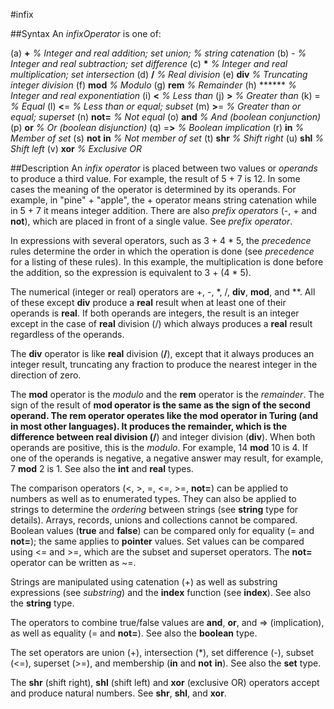 
#infix

##Syntax
An _infixOperator_ is one of:


(a) **+**   _% Integer and real addition; set union;_ 
_% string catenation_
(b) -   _% Integer and real subtraction; set difference_
(c) __*__   _% Integer and real multiplication; set intersection_
(d) **/**   _% Real division_
(e) **div**   _% Truncating integer division_
(f) **mod**   _% Modulo_
(g) **rem**   _% Remainder_ 
(h) ******   _% Integer and real exponentiation_
(i) **<**   _% Less than_
(j) **>**   _% Greater than_
(k) =   _% Equal_
(l) **<**=   _% Less than or equal; subset_
(m) **>**=   _% Greater than or equal; superset_
(n) **not=**   _% Not equal_
(o) **and**   _% And (boolean conjunction)_
(p) **or**   _% Or (boolean disjunction)_
(q) =**>**   _% Boolean implication_
(r) **in**   _% Member of set_
(s) **not** **in**   _% Not member of set_
(t) **shr**   _% Shift right_
(u) **shl**   _% Shift left_
(v) **xor**   _% Exclusive OR_



##Description
An _infix operator_ is placed between two values or _operands_ to produce a third value. For example, the result of 5 + 7 is 12. In some cases the meaning of the operator is determined by its operands. For example, in "pine" + "apple", the + operator means string catenation while in 5 + 7 it means integer addition. There are also _prefix operators_ (-, + and **not**), which are placed in front of a single value. See _prefix operator_.

In expressions with several operators, such as 3 + 4 * 5, the _precedence_ rules determine the order in which the operation is done  (see _precedence_ for a listing of these rules). In this example, the multiplication is done before the addition, so the expression is equivalent to 3 + (4 * 5).

The numerical (integer or real) operators are +, -, *, /, **div**, **mod**, and **. All of these except **div** produce a **real** result when at least one of their operands is **real**. If both operands are integers, the result is an integer except in the case of **real** division (/) which always produces a **real** result regardless of the operands.

The **div** operator is like **real** division (**/**), except that it always produces an integer result, truncating any fraction to produce the nearest integer in the direction of zero.

The **mod** operator is the _modulo_ and the **rem** operator is the _remainder_. The sign of the result of **mod **operator is the same as the sign of the second operand. The **rem** operator operates like the **mod** operator in Turing (and in most other languages). It produces the remainder, which is the difference between **real** division (**/**) and integer division (**div**). When both operands are positive, this is the _modulo_. For example, 14 **mod** 10 is 4. If one of the operands is negative, a negative answer may result, for example, 7 **mod** 2 is 1. See also the **int** and **real** types.

The comparison operators (<, >, =, <=, >=, **not=**) can be applied to numbers as well as to enumerated types. They can also be applied to strings to determine the _ordering_ between strings (see **string** type for details). Arrays, records, unions and collections cannot be compared. Boolean values (**true** and **false**) can be compared only for equality (= and **not=**); the same applies to **pointer** values. Set values can be compared using <= and >=, which are the subset and superset operators. The **not=** operator can be written as ~=.

Strings are manipulated using catenation (+) as well as substring expressions (see _substring_) and the **index** function (see **index**). See also the **string** type.

The operators to combine true/false values are **and**, **or**, and => (implication), as well as equality (= and **not=**). See also the **boolean** type.

The set operators are union (+), intersection (*), set difference (-), subset (<=), superset (>=), and membership (**in** and **not** **in**). See also the **set** type.

The **shr** (shift right), **shl** (shift left) and **xor** (exclusive OR) operators accept and produce natural numbers. See **shr**, **shl**, and **xor**.

